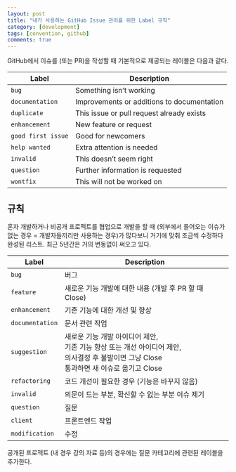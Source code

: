```yaml
---
layout: post
title: "내가 사용하는 GitHub Issue 관리를 위한 Label 규칙"
category: [development]
tags: [convention, github]
comments: true
---
```


GitHub에서 이슈를 (또는 PR)을 작성할 때 기본적으로 제공되는 레이블은 다음과 같다.

| Label              | Description                                |
| ------------------ | ------------------------------------------ |
| `bug`              | Something isn’t working                    |
| `documentation`    | Improvements or additions to documentation |
| `duplicate`        | This issue or pull request already exists  |
| `enhancement`      | New feature or request                     |
| `good first issue` | Good for newcomers                         |
| `help wanted`      | Extra attention is needed                  |
| `invalid`          | This doesn’t seem right                    |
| `question`         | Further information is requested           |
| `wontfix`          | This will not be worked on                 |

## 규칙

혼자 개발하거나 비공개 프로젝트를 협업으로 개발을 할 때 (외부에서 들어오는 이슈가 없는 경우 = 개발자들끼리만 사용하는 경우)가 많다보니 거기에 맞춰 조금씩 수정하다 완성된 리스트. 최근 5년간은 거의 변동없이 써오고 있다.

| Label           | Description                                                                                                                                         |
| --------------- | --------------------------------------------------------------------------------------------------------------------------------------------------- |
| `bug`           | 버그                                                                                                                                                |
| `feature`       | 새로운 기능 개발에 대한 내용 (개발 후 PR 할 때 Close)                                                                                               |
| `enhancement`   | 기존 기능에 대한 개선 및 향상                                                                                                                       |
| `documentation` | 문서 관련 작업                                                                                                                                      |
| `suggestion`    | 새로운 기능 개발 아이디어 제안, <br>기존 기능 향상 또는 개선 아이디어 제안, <br>의사결정 후 불발이면 그냥 Close <br>통과하면 새 이슈로 옮기고 Close |
| `refactoring`   | 코드 개선이 필요한 경우 (기능은 바꾸지 않음)                                                                                                        |
| `invalid`       | 의문이 드는 부분, 확신할 수 없는 부분 이슈 제기                                                                                                     |
| `question`      | 질문                                                                                                                                                |
| `client`        | 프론트엔드 작업                                                                                                                                     |
| `modification`  | 수정                                                                                                                                                |

공개된 프로젝트 (내 경우 강의 자료 등)의 경우에는 질문 카테고리에 관련된 레이블을 추가한다.
